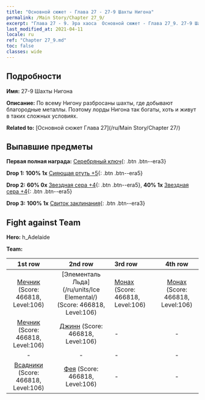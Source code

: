 ```yaml
---
title: "Основной сюжет - Глава 27 - 27-9 Шахты Нигона"
permalink: /Main Story/Chapter 27_9/
excerpt: "Глава 27 - 9. Эра хаоса  Основной сюжет - Глава 27_9. 27-9 Шахты Нигона"
last_modified_at: 2021-04-11
locale: ru
ref: "Chapter 27_9.md"
toc: false
classes: wide
---
```


## Подробности

 **Имя:** 27-9 Шахты Нигона

 **Описание:** По всему Нигону разбросаны шахты, где добывают благородные металлы. Поэтому лорды Нигона так богаты, хоть и живут в таких сложных условиях.

 **Related to:** [Основной сюжет Глава 27](/ru/Main Story/Chapter 27/)

## Выпавшие предметы

 **Первая полная награда:** [Серебряный ключ](/ru/Items/con_693/){: .btn .btn--era3}

 **Drop 1:** **100% 1x** [Сияющая ртуть +5](/ru/Items/mat_98/){: .btn .btn--era5}

 **Drop 2:** **60% 0x** [Звездная сера +4](/ru/Items/mat_92/){: .btn .btn--era5}, **40% 1x** [Звездная сера +4](/ru/Items/mat_92/){: .btn .btn--era5}

 **Drop 3:** **100% 1x** [Свиток заклинания](/ru/Items/con_694/){: .btn .btn--era3}


## Fight against Team
 **Hero:** h_Adelaide

 **Team:**


  | 1st row | 2nd row | 3rd row | 4th row |
  |:----:|:----:|:----|:----:|
  | [Мечник](/ru/units/Swordsman/) (Score: 466818, Level:106)  | [Элементаль Льда](/ru/units/Ice Elemental/) (Score: 466818, Level:106)  | [Монах](/ru/units/Monk/) (Score: 466818, Level:106)  | [Монах](/ru/units/Monk/) (Score: 466818, Level:106)  |
  | [Мечник](/ru/units/Swordsman/) (Score: 466818, Level:106)  | [Джинн](/ru/units/Genie/) (Score: 466818, Level:106)  | - | - |
  | - | - | - | - |
  | [Всадники](/ru/units/Cavalier/) (Score: 466818, Level:106)  | [Фея](/ru/units/Sprite/) (Score: 466818, Level:106)  | - | - |


